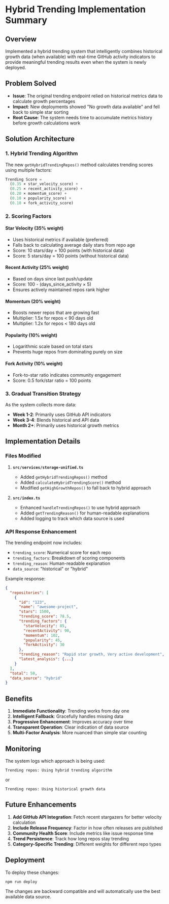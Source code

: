 # Hybrid Trending Implementation Summary

## Overview
Implemented a hybrid trending system that intelligently combines historical growth data (when available) with real-time GitHub activity indicators to provide meaningful trending results even when the system is newly deployed.

## Problem Solved
- **Issue**: The original trending endpoint relied on historical metrics data to calculate growth percentages
- **Impact**: New deployments showed "No growth data available" and fell back to simple star sorting
- **Root Cause**: The system needs time to accumulate metrics history before growth calculations work

## Solution Architecture

### 1. **Hybrid Trending Algorithm**
The new `getHybridTrendingRepos()` method calculates trending scores using multiple factors:

```typescript
Trending Score = 
  (0.35 × star_velocity_score) +
  (0.25 × recent_activity_score) +
  (0.20 × momentum_score) +
  (0.10 × popularity_score) +
  (0.10 × fork_activity_score)
```

### 2. **Scoring Factors**

#### Star Velocity (35% weight)
- Uses historical metrics if available (preferred)
- Falls back to calculating average daily stars from repo age
- Score: 10 stars/day = 100 points (with historical data)
- Score: 5 stars/day = 100 points (without historical data)

#### Recent Activity (25% weight)
- Based on days since last push/update
- Score: 100 - (days_since_activity × 5)
- Ensures actively maintained repos rank higher

#### Momentum (20% weight)
- Boosts newer repos that are growing fast
- Multiplier: 1.5x for repos < 90 days old
- Multiplier: 1.2x for repos < 180 days old

#### Popularity (10% weight)
- Logarithmic scale based on total stars
- Prevents huge repos from dominating purely on size

#### Fork Activity (10% weight)
- Fork-to-star ratio indicates community engagement
- Score: 0.5 fork/star ratio = 100 points

### 3. **Gradual Transition Strategy**
As the system collects more data:
- **Week 1-2**: Primarily uses GitHub API indicators
- **Week 3-4**: Blends historical and API data
- **Month 2+**: Primarily uses historical growth metrics

## Implementation Details

### Files Modified
1. **`src/services/storage-unified.ts`**
   - Added `getHybridTrendingRepos()` method
   - Added `calculateHybridTrendingScore()` method
   - Modified `getHighGrowthRepos()` to fall back to hybrid approach

2. **`src/index.ts`**
   - Enhanced `handleTrendingRepos()` to use hybrid approach
   - Added `getTrendingReason()` for human-readable explanations
   - Added logging to track which data source is used

### API Response Enhancement
The trending endpoint now includes:
- `trending_score`: Numerical score for each repo
- `trending_factors`: Breakdown of scoring components
- `trending_reason`: Human-readable explanation
- `data_source`: "historical" or "hybrid"

Example response:
```json
{
  "repositories": [
    {
      "id": "123",
      "name": "awesome-project",
      "stars": 1500,
      "trending_score": 78.5,
      "trending_factors": {
        "starVelocity": 85,
        "recentActivity": 90,
        "momentum": 102,
        "popularity": 45,
        "forkActivity": 30
      },
      "trending_reason": "Rapid star growth, Very active development",
      "latest_analysis": {...}
    }
  ],
  "total": 50,
  "data_source": "hybrid"
}
```

## Benefits

1. **Immediate Functionality**: Trending works from day one
2. **Intelligent Fallback**: Gracefully handles missing data
3. **Progressive Enhancement**: Improves accuracy over time
4. **Transparent Operation**: Clear indication of data source
5. **Multi-Factor Analysis**: More nuanced than simple star counting

## Monitoring

The system logs which approach is being used:
```
Trending repos: Using hybrid trending algorithm
```
or
```
Trending repos: Using historical growth data
```

## Future Enhancements

1. **Add GitHub API Integration**: Fetch recent stargazers for better velocity calculation
2. **Include Release Frequency**: Factor in how often releases are published
3. **Community Health Score**: Include metrics like issue response time
4. **Trend Persistence**: Track how long repos stay trending
5. **Category-Specific Trending**: Different weights for different repo types

## Deployment

To deploy these changes:
```bash
npm run deploy
```

The changes are backward compatible and will automatically use the best available data source.
